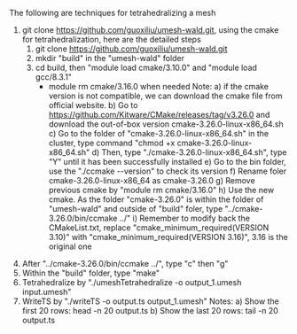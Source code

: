 The following are techniques for tetrahedralizing a mesh

1. git clone https://github.com/guoxiliu/umesh-wald.git, using the cmake for tetrahedralization, here are the detailed steps
   1) git clone https://github.com/guoxiliu/umesh-wald.git
   2) mkdir "build" in the "umesh-wald" folder
   3) cd build, then "module load cmake/3.10.0" and "module load gcc/8.3.1"
      - module rm cmake/3.16.0 when needed
      Note:
      a) if the cmake version is not compatible, we can download the cmake file from official website.
      b) Go to https://github.com/Kitware/CMake/releases/tag/v3.26.0 and download the out-of-box version cmake-3.26.0-linux-x86_64.sh
      c) Go to the folder of "cmake-3.26.0-linux-x86_64.sh" in the cluster, type command "chmod +x cmake-3.26.0-linux-x86_64.sh"
      d) Then, type "./cmake-3.26.0-linux-x86_64.sh", type "Y" until it has been successfully installed
      e) Go to the bin folder, use the "./ccmake --version" to check its version
      f) Rename foler cmake-3.26.0-linux-x86_64 as cmake-3.26.0
      g) Remove previous cmake by "module rm cmake/3.16.0"
      h) Use the new cmake. As the folder "cmake-3.26.0" is within the folder of "umesh-wald" and outside of "build" foler, type "../cmake-3.26.0/bin/ccmake ../"
      i) Remember to modify back the CMakeList.txt, replace "cmake_minimum_required(VERSION 3.10)" with "cmake_minimum_required(VERSION 3.16)", 3.16 is the original one
  4) After "../cmake-3.26.0/bin/ccmake ../", type "c" then "g"
  5) Within the "build" folder, type "make"
  6) Tetrahedralize by "./umeshTetrahedralize -o output_1.umesh input.umesh"
  7) WriteTS by "./writeTS -o output.ts output_1.umesh"
     Notes:
     a) Show the first 20 rows: head -n 20 output.ts
     b) Show the last 20 rows: tail -n 20 output.ts
